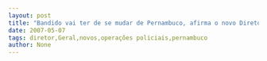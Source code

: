 ```yaml
---
layout: post
title: "Bandido vai ter de se mudar de Pernambuco, afirma o novo Diretor Geral de Operações da PM"
date: 2007-05-07
tags: diretor,Geral,novos,operações policiais,pernambuco
author: None
---
```

&nbsp; 